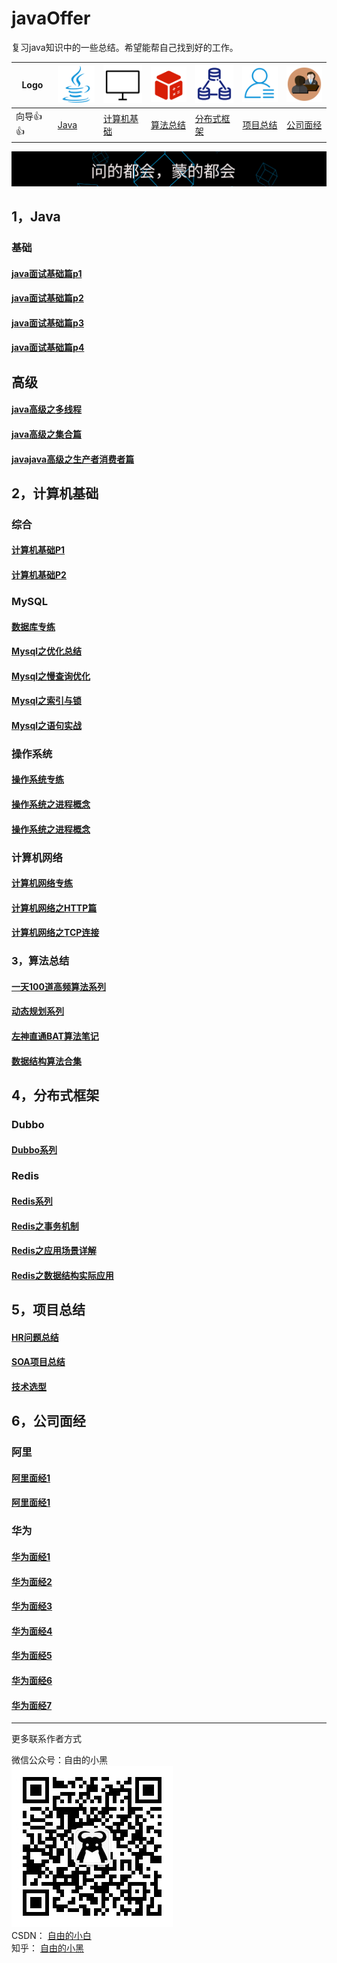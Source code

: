 # javaOffer
复习java知识中的一些总结。希望能帮自己找到好的工作。 

Logo | ![](/image/java.svg) | ![](/image/computer.svg) | ![](/image/算法模型.svg) |![](/image/分布式数据库.svg)| ![](/image/HR.svg)  | ![](/image/面试.svg) |
---|---|---|---|---|---|---|
向导👍👍 | [Java](#1) | [计算机基础](#2) |  [算法总结](#3)|  [分布式框架](#4)|  [项目总结](#5)|  [公司面经](#6)

![](/image/logo.svg)
## 1，Java<span id = 1></sapn>
### 基础
#### [java面试基础篇p1](/java基础/java面试基础P1.md)
#### [java面试基础篇p2](/java基础/java面试基础P2.md)
#### [java面试基础篇p3](/java基础/java面试基础P3.md)
#### [java面试基础篇p4](/java基础/java面试基础P4.md)
## 高级
#### [java高级之多线程](/java基础/java高级之多线程.md)
#### [java高级之集合篇](/java基础/java高级之集合篇.md)
#### [javajava高级之生产者消费者篇](/java基础/java高级之生产者消费者篇.md)
## 2，计算机基础<span id = 2></sapn>
### 综合
#### [计算机基础P1](计算机基础/计算机基础P1.md)
#### [计算机基础P2](计算机基础/计算机基础P2.md)
### MySQL
#### [数据库专练](计算机基础/数据库专练.md)
#### [Mysql之优化总结](/计算机基础/Mysql之优化总结.md)
#### [Mysql之慢查询优化](/计算机基础/Mysql之慢查询优化.md)
#### [Mysql之索引与锁](/计算机基础/Mysql之索引与锁.md)
#### [Mysql之语句实战](/计算机基础/Mysql之语句实战.md)
### 操作系统
#### [操作系统专练](计算机基础/操作系统专练.md)
#### [操作系统之进程概念](计算机基础/操作系统之进程概念.md)
#### [操作系统之进程概念](计算机基础/操作系统之进程概念.md)
### 计算机网络
#### [计算机网络专练](计算机基础/计算机网络专练.md)
#### [计算机网络之HTTP篇](计算机基础/计算机网络之HTTP篇.md)
#### [计算机网络之TCP连接](计算机基础/计算机网络之TCP连接.md)
### 3，算法总结 <span id = 3></sapn>
#### [一天100道高频算法系列](/算法总结/一天100道高频算法系列.md)
#### [动态规划系列](/算法总结/动态规划系列.md)
#### [左神直通BAT算法笔记](/算法总结/左神直通BAT算法笔记.md)
#### [数据结构算法合集](/算法总结/数据结构算法合集.md)
## 4，分布式框架<span id = 4></sapn>
### Dubbo
#### [Dubbo系列](/分布式框架/Dubbo系列.md)
### Redis
#### [Redis系列](/分布式框架/Redis系列.md)
#### [Redis之事务机制](/分布式框架/Redis之事务机制.md)
#### [Redis之应用场景详解](/分布式框架/Redis之应用场景详解.md)
#### [Redis之数据结构实际应用](/分布式框架/Redis之数据结构实际应用.md)
## 5，项目总结<span id = 5></sapn>
#### [HR问题总结](项目总结/HR问题总结.md)
#### [SOA项目总结](项目总结/SOA项目总结.md)
#### [技术选型](项目总结/技术选型.md)
## 6，公司面经<span id = 6></sapn>
### 阿里
#### [阿里面经1](/公司面经/Alibaba.md)
#### [阿里面经1](/公司面经/Alibaba.md)
### 华为
#### [华为面经1](/公司面经/huawei.md)
#### [华为面经2](/公司面经/huawei02.md)
#### [华为面经3](/公司面经/huawei03.md)
#### [华为面经4](/公司面经/huawei04.md)
#### [华为面经5](/公司面经/huawei05.md)
#### [华为面经6](/公司面经/huawei06.md)
#### [华为面经7](/公司面经/huawei07.md)
---
更多联系作者方式

微信公众号：自由的小黑  
![微信公众号](image/weixin.jpg)  
CSDN：    [自由的小白](https://blog.csdn.net/zzzzlei123123123)  
知乎：     [自由的小黑](https://www.zhihu.com/people/ziyouxiaohei/activities)
